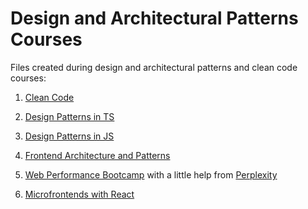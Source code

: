 # Design and Architectural Patterns Courses

Files created during design and architectural patterns and clean code courses:

1. [Clean Code](https://www.udemy.com/course/writing-clean-code)

2. [Design Patterns in TS](https://www.udemy.com/course/design-patterns-typescript)

3. [Design Patterns in JS](https://www.udemy.com/course/design-patterns-javascript)

4. [Frontend Architecture and Patterns](https://www.udemy.com/course/frontend-architecture-and-patterns)

5. [Web Performance Bootcamp](https://www.udemy.com/course/mastering-web-performance-optimization) with a little help from
   [Perplexity](https://www.perplexity.ai)

6. [Microfrontends with React](https://www.udemy.com/course/microfrontend-course)
